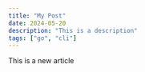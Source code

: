 ```yaml
---
title: "My Post"
date: 2024-05-20
description: "This is a description"
tags: ["go", "cli"]
---
```


This is a new article
